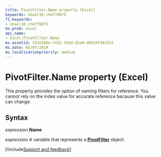 ```yaml
---
title: PivotFilter.Name property (Excel)
keywords: vbaxl10.chm770075
f1_keywords:
- vbaxl10.chm770075
ms.prod: excel
api_name:
- Excel.PivotFilter.Name
ms.assetid: 15261b6e-7432-fa5d-d1a9-d6534fd412b3
ms.date: 05/07/2019
ms.localizationpriority: medium
---
```



# PivotFilter.Name property (Excel)

This property provides the option of naming filters for reference. You cannot rely on the index value for accurate reference because this value can change.


## Syntax

_expression_.**Name**

_expression_ A variable that represents a **[PivotFilter](Excel.PivotFilter.md)** object.




[!include[Support and feedback](~/includes/feedback-boilerplate.md)]